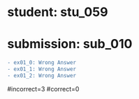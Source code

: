 # student: stu_059
# submission: sub_010

```diff
- ex01_0: Wrong Answer
- ex01_1: Wrong Answer
- ex01_2: Wrong Answer
```
#incorrect=3
#correct=0
